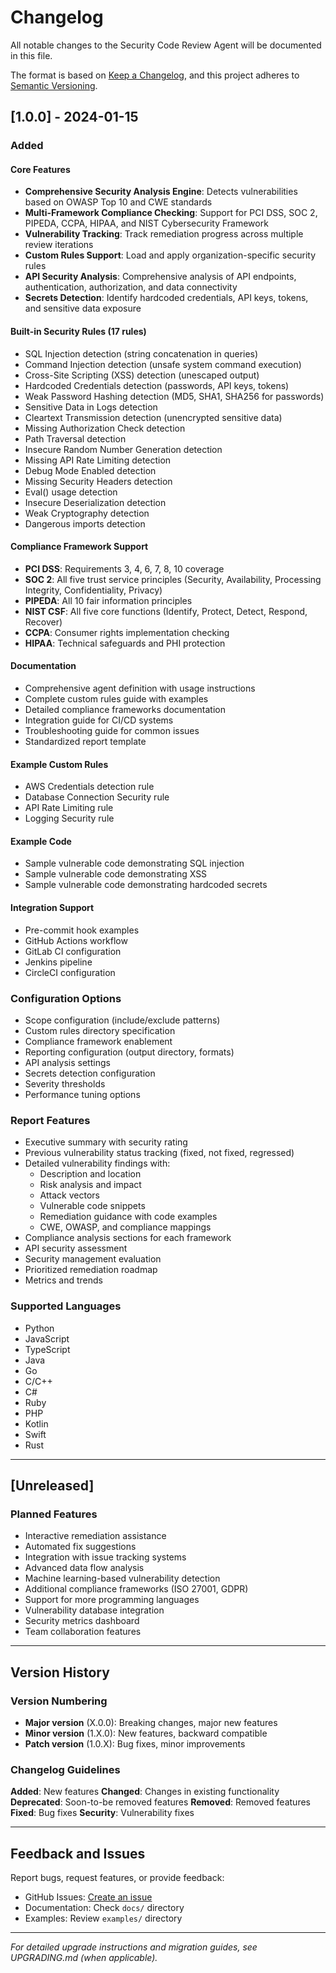 # Changelog

All notable changes to the Security Code Review Agent will be documented in this file.

The format is based on [Keep a Changelog](https://keepachangelog.com/en/1.0.0/),
and this project adheres to [Semantic Versioning](https://semver.org/spec/v2.0.0.html).

## [1.0.0] - 2024-01-15

### Added

#### Core Features
- **Comprehensive Security Analysis Engine**: Detects vulnerabilities based on OWASP Top 10 and CWE standards
- **Multi-Framework Compliance Checking**: Support for PCI DSS, SOC 2, PIPEDA, CCPA, HIPAA, and NIST Cybersecurity Framework
- **Vulnerability Tracking**: Track remediation progress across multiple review iterations
- **Custom Rules Support**: Load and apply organization-specific security rules
- **API Security Analysis**: Comprehensive analysis of API endpoints, authentication, authorization, and data connectivity
- **Secrets Detection**: Identify hardcoded credentials, API keys, tokens, and sensitive data exposure

#### Built-in Security Rules (17 rules)
- SQL Injection detection (string concatenation in queries)
- Command Injection detection (unsafe system command execution)
- Cross-Site Scripting (XSS) detection (unescaped output)
- Hardcoded Credentials detection (passwords, API keys, tokens)
- Weak Password Hashing detection (MD5, SHA1, SHA256 for passwords)
- Sensitive Data in Logs detection
- Cleartext Transmission detection (unencrypted sensitive data)
- Missing Authorization Check detection
- Path Traversal detection
- Insecure Random Number Generation detection
- Missing API Rate Limiting detection
- Debug Mode Enabled detection
- Missing Security Headers detection
- Eval() usage detection
- Insecure Deserialization detection
- Weak Cryptography detection
- Dangerous imports detection

#### Compliance Framework Support
- **PCI DSS**: Requirements 3, 4, 6, 7, 8, 10 coverage
- **SOC 2**: All five trust service principles (Security, Availability, Processing Integrity, Confidentiality, Privacy)
- **PIPEDA**: All 10 fair information principles
- **NIST CSF**: All five core functions (Identify, Protect, Detect, Respond, Recover)
- **CCPA**: Consumer rights implementation checking
- **HIPAA**: Technical safeguards and PHI protection

#### Documentation
- Comprehensive agent definition with usage instructions
- Complete custom rules guide with examples
- Detailed compliance frameworks documentation
- Integration guide for CI/CD systems
- Troubleshooting guide for common issues
- Standardized report template

#### Example Custom Rules
- AWS Credentials detection rule
- Database Connection Security rule
- API Rate Limiting rule
- Logging Security rule

#### Example Code
- Sample vulnerable code demonstrating SQL injection
- Sample vulnerable code demonstrating XSS
- Sample vulnerable code demonstrating hardcoded secrets

#### Integration Support
- Pre-commit hook examples
- GitHub Actions workflow
- GitLab CI configuration
- Jenkins pipeline
- CircleCI configuration

### Configuration Options
- Scope configuration (include/exclude patterns)
- Custom rules directory specification
- Compliance framework enablement
- Reporting configuration (output directory, formats)
- API analysis settings
- Secrets detection configuration
- Severity thresholds
- Performance tuning options

### Report Features
- Executive summary with security rating
- Previous vulnerability status tracking (fixed, not fixed, regressed)
- Detailed vulnerability findings with:
  - Description and location
  - Risk analysis and impact
  - Attack vectors
  - Vulnerable code snippets
  - Remediation guidance with code examples
  - CWE, OWASP, and compliance mappings
- Compliance analysis sections for each framework
- API security assessment
- Security management evaluation
- Prioritized remediation roadmap
- Metrics and trends

### Supported Languages
- Python
- JavaScript
- TypeScript
- Java
- Go
- C/C++
- C#
- Ruby
- PHP
- Kotlin
- Swift
- Rust

---

## [Unreleased]

### Planned Features
- Interactive remediation assistance
- Automated fix suggestions
- Integration with issue tracking systems
- Advanced data flow analysis
- Machine learning-based vulnerability detection
- Additional compliance frameworks (ISO 27001, GDPR)
- Support for more programming languages
- Vulnerability database integration
- Security metrics dashboard
- Team collaboration features

---

## Version History

### Version Numbering

- **Major version** (X.0.0): Breaking changes, major new features
- **Minor version** (1.X.0): New features, backward compatible
- **Patch version** (1.0.X): Bug fixes, minor improvements

### Changelog Guidelines

**Added**: New features
**Changed**: Changes in existing functionality
**Deprecated**: Soon-to-be removed features
**Removed**: Removed features
**Fixed**: Bug fixes
**Security**: Vulnerability fixes

---

## Feedback and Issues

Report bugs, request features, or provide feedback:

- GitHub Issues: [Create an issue](https://github.com/your-org/security-code-review-agent/issues)
- Documentation: Check `docs/` directory
- Examples: Review `examples/` directory

---

*For detailed upgrade instructions and migration guides, see UPGRADING.md (when applicable).*
